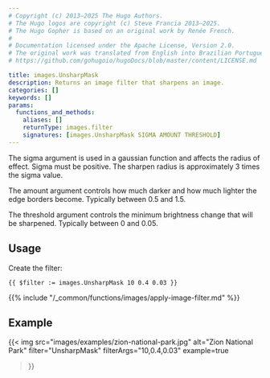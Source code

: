 ```yaml
---
# Copyright (c) 2013–2025 The Hugo Authors.
# The Hugo logos are copyright (c) Steve Francia 2013–2025.
# The Hugo Gopher is based on an original work by Renée French.
#
# Documentation licensed under the Apache License, Version 2.0.
# The original work was translated from English into Brazilian Portuguese.
# https://github.com/gohugoio/hugoDocs/blob/master/content/LICENSE.md

title: images.UnsharpMask
description: Returns an image filter that sharpens an image.
categories: []
keywords: []
params:
  functions_and_methods:
    aliases: []
    returnType: images.filter
    signatures: [images.UnsharpMask SIGMA AMOUNT THRESHOLD]
---
```


The sigma argument is used in a gaussian function and affects the radius of effect. Sigma must be positive. The sharpen radius is approximately 3 times the sigma value.

The amount argument controls how much darker and how much lighter the edge borders become. Typically between 0.5 and 1.5.

The threshold argument controls the minimum brightness change that will be sharpened. Typically between 0 and 0.05.

## Usage

Create the filter:

```go-html-template
{{ $filter := images.UnsharpMask 10 0.4 0.03 }}
```

{{% include "/_common/functions/images/apply-image-filter.md" %}}

## Example

{{< img
  src="images/examples/zion-national-park.jpg"
  alt="Zion National Park"
  filter="UnsharpMask"
  filterArgs="10,0.4,0.03"
  example=true
>}}
